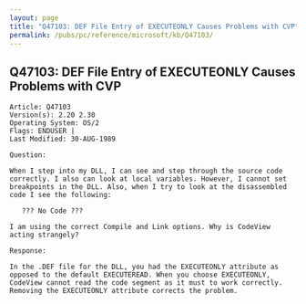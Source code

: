 ```yaml
---
layout: page
title: "Q47103: DEF File Entry of EXECUTEONLY Causes Problems with CVP"
permalink: /pubs/pc/reference/microsoft/kb/Q47103/
---
```


## Q47103: DEF File Entry of EXECUTEONLY Causes Problems with CVP

	Article: Q47103
	Version(s): 2.20 2.30
	Operating System: OS/2
	Flags: ENDUSER |
	Last Modified: 30-AUG-1989
	
	Question:
	
	When I step into my DLL, I can see and step through the source code
	correctly. I also can look at local variables. However, I cannot set
	breakpoints in the DLL. Also, when I try to look at the disassembled
	code I see the following:
	
	   ??? No Code ???
	
	I am using the correct Compile and Link options. Why is CodeView
	acting strangely?
	
	Response:
	
	In the .DEF file for the DLL, you had the EXECUTEONLY attribute as
	opposed to the default EXECUTEREAD. When you choose EXECUTEONLY,
	CodeView cannot read the code segment as it must to work correctly.
	Removing the EXECUTEONLY attribute corrects the problem.
